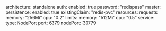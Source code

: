 architecture: standalone
auth:
  enabled: true
  password: "redispass"
master:
  persistence:
    enabled: true
    existingClaim: "redis-pvc"
  resources:
    requests:
      memory: "256Mi"
      cpu: "0.2"
    limits:
      memory: "512Mi"
      cpu: "0.5"
  service:
    type: NodePort
    port: 6379
    nodePort: 30779